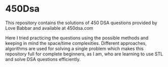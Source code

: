 # 450Dsa
This repository contains the solutions of 450 DSA questions provided by Love Babbar and available at 450dsa.com

Here I tried practicing the questions using the possible methods and keeping in mind the space/time complexities. Different approaches, algorithms are used for solving a single problem which makes this repository full for complete beginners, as I am, who are learning to use STL and solve DSA questions efficiently.
